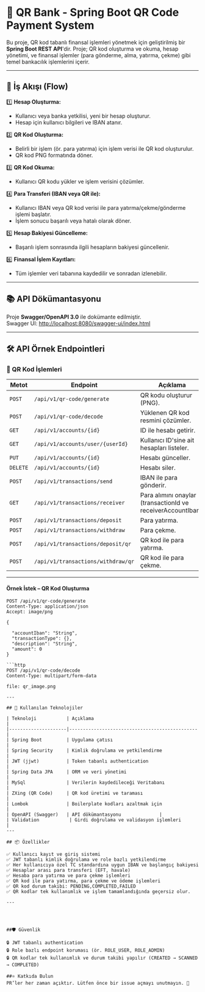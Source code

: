 # 💸 QR Bank - Spring Boot QR Code Payment System

Bu proje, QR kod tabanlı finansal işlemleri yönetmek için geliştirilmiş bir **Spring Boot REST API**'dir.
Proje; QR kod oluşturma ve okuma, hesap yönetimi, ve finansal işlemler (para gönderme, alma, yatırma, çekme) gibi temel bankacılık işlemlerini içerir.

---
## 🔄 İş Akışı (Flow)

1️⃣ **Hesap Oluşturma:**  
   - Kullanıcı veya banka yetkilisi, yeni bir hesap oluşturur.  
   - Hesap için kullanıcı bilgileri ve IBAN atanır.  

2️⃣ **QR Kod Oluşturma:**  
   - Belirli bir işlem (ör. para yatırma) için işlem verisi ile QR kod oluşturulur.  
   - QR kod PNG formatında döner.  

3️⃣ **QR Kod Okuma:**  
   - Kullanıcı QR kodu yükler ve işlem verisini çözümler.  

4️⃣ **Para Transferi (IBAN veya QR ile):**  
   - Kullanıcı IBAN veya QR kod verisi ile para yatırma/çekme/gönderme işlemi başlatır.  
   - İşlem sonucu başarılı veya hatalı olarak döner.  

5️⃣ **Hesap Bakiyesi Güncelleme:**  
   - Başarılı işlem sonrasında ilgili hesapların bakiyesi güncellenir.  

6️⃣ **Finansal İşlem Kayıtları:**  
   - Tüm işlemler veri tabanına kaydedilir ve sonradan izlenebilir.  

---

## 📚 API Dökümantasyonu

Proje **Swagger/OpenAPI 3.0** ile dokümante edilmiştir.  
Swagger UI: [http://localhost:8080/swagger-ui/index.html](http://localhost:8080/swagger-ui/index.html)

---
## 🛠️ API Örnek Endpointleri

### 🔹 QR Kod İşlemleri

| Metot | Endpoint | Açıklama |
|-------|----------|----------|
| `POST` | `/api/v1/qr-code/generate` | QR kodu oluşturur (PNG). |
| `POST` | `/api/v1/qr-code/decode` | Yüklenen QR kod resmini çözümler. |
| `GET` | `/api/v1/accounts/{id}` | ID ile hesabı getirir. |
| `GET` | `/api/v1/accounts/user/{userId}` | Kullanıcı ID'sine ait hesapları listeler. |
| `PUT` | `/api/v1/accounts/{id}` | Hesabı günceller. |
| `DELETE` | `/api/v1/accounts/{id}` | Hesabı siler. |
| `POST` | `/api/v1/transactions/send` | IBAN ile para gönderir. |
| `GET` | `/api/v1/transactions/receiver` | Para alımını onaylar (transactionId ve receiverAccountIban). |
| `POST` | `/api/v1/transactions/deposit` | Para yatırma. |
| `POST` | `/api/v1/transactions/withdraw` | Para çekme. |
| `POST` | `/api/v1/transactions/deposit/qr` | QR kod ile para yatırma. |
| `POST` | `/api/v1/transactions/withdraw/qr` | QR kod ile para çekme. |

                
---

#### Örnek İstek – QR Kod Oluşturma
```http
POST /api/v1/qr-code/generate
Content-Type: application/json
Accept: image/png

{

  "accountIban": "String",
  "transactionType": {},
  "description": "String",
  "amount": 0
}

```http
POST /api/v1/qr-code/decode
Content-Type: multipart/form-data

file: qr_image.png

---

## 🚀 Kullanılan Teknolojiler

| Teknoloji           | Açıklama                                      |
|---------------------|-----------------------------------------------|
| Spring Boot         | Uygulama çatısı                               |
| Spring Security     | Kimlik doğrulama ve yetkilendirme             |
| JWT (jjwt)          | Token tabanlı authentication                  |
| Spring Data JPA     | ORM ve veri yönetimi                          |
| MySql               | Verilerin kaydedileceği Veritabanı            |
| ZXing (QR Code)     | QR kod üretimi ve taraması                    |
| Lombok              | Boilerplate kodları azaltmak için             |
| OpenAPI (Swagger)   | API dökümantasyonu              |
| Validation           | Girdi doğrulama ve validasyon işlemleri       |
---

## 📦 Özellikler

✅ Kullanıcı kayıt ve giriş sistemi
✅ JWT tabanlı kimlik doğrulama ve role bazlı yetkilendirme
✅ Her kullanıcıya özel TC standardına uygun IBAN ve başlangıç bakiyesi
✅ Hesaplar arası para transferi (EFT, havale)
✅ Hesaba para yatırma ve para çekme işlemleri
✅ QR kod ile para yatırma, para çekme ve ödeme işlemleri
✅ QR kod durum takibi: PENDING,COMPLETED,FAILED
✅ QR kodlar tek kullanımlık ve işlem tamamlandığında geçersiz olur.

---




##🛡️ Güvenlik

🔒 JWT tabanlı authentication
🔒 Role bazlı endpoint koruması (ör. ROLE_USER, ROLE_ADMIN)
🔒 QR kodlar tek kullanımlık ve durum takibi yapılır (CREATED → SCANNED → COMPLETED)

##⭐ Katkıda Bulun
PR’ler her zaman açıktır. Lütfen önce bir issue açmayı unutmayın. 🙌


